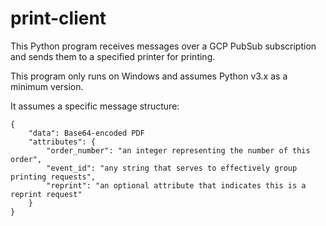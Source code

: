 # print-client

This Python program receives messages over a GCP PubSub subscription and sends them to a specified printer for printing. 

This program only runs on Windows and assumes Python v3.x as a minimum version.

It assumes a specific message structure:
```
{
    "data": Base64-encoded PDF
    "attributes": {
        "order_number": "an integer representing the number of this order",
        "event_id": "any string that serves to effectively group printing requests",
        "reprint": "an optional attribute that indicates this is a reprint request"
    }
}
```
